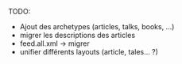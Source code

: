 TODO:
- Ajout des archetypes (articles, talks, books, ...)
- migrer les descriptions des articles
- feed.all.xml -> migrer
- unifier différents layouts (article, tales... ?)
